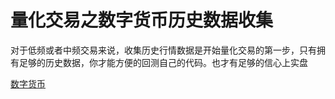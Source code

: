 # 量化交易之数字货币历史数据收集

对于低频或者中频交易来说，收集历史行情数据是开始量化交易的第一步，只有拥有足够的历史数据，你才能方便的回测自己的代码。也才有足够的信心上实盘

[数字货币](https://www.quant1098.com/1f67a9b980a1/)
